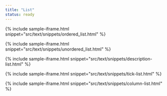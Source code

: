 ```yaml
---
title: "List"
status: ready
---
```



{% include sample-iframe.html snippet="src/text/snippets/ordered_list.html" %}

{% include sample-iframe.html snippet="src/text/snippets/unordered_list.html" %}

{% include sample-iframe.html snippet="src/text/snippets/description-list.html" %}

{% include sample-iframe.html snippet="src/text/snippets/tick-list.html" %}

{% include sample-iframe.html snippet="src/text/snippets/column-list.html" %}



